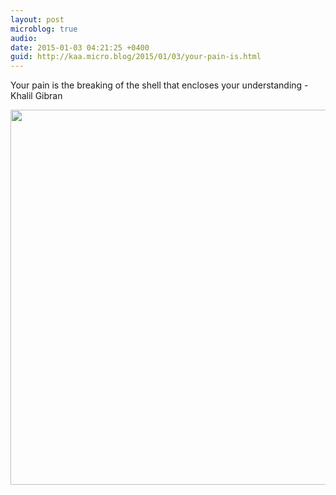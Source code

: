```yaml
---
layout: post
microblog: true
audio: 
date: 2015-01-03 04:21:25 +0400
guid: http://kaa.micro.blog/2015/01/03/your-pain-is.html
---
```

Your pain is the breaking of the shell that encloses your understanding - Khalil Gibran

<img src="https://micro.kaa.bz/uploads/2018/726393bc65.jpg" width="600" height="600" />
